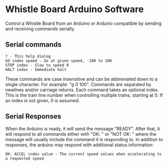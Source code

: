 Whistle Board Arduino Software
==============================
Control a Whistle Board from an Arduino or Arduino compatible by sending and receiving commands serially.

Serial commands
---------------
    ? - This help dialog
    GO index speed - Go at given speed, -100 to 100
    STOP index - Slow to speed 0
    HALT index - Immediate halt

These commands are case insensitive and can be abbreviated down to a single character.  For example: "g 0 100".  Commands are separated by newlines and/or carriage returns.  Each command takes an optional index.  This is the train line number when controlling multiple trains, starting at 0.  If an index is not given, 0 is assumed.

Serial Responses
----------------

When the Arduino is ready, it will send the message "READY".  After that, it will respond to all commands either with "OK: <message>" or "NOT OK: <message>" where the message will usually include the command it is responding to.  In addition to responses, the arduino may respond with additional status information:

    OK: ACCEL index value - The current speed values when accelerating to a requested speed

